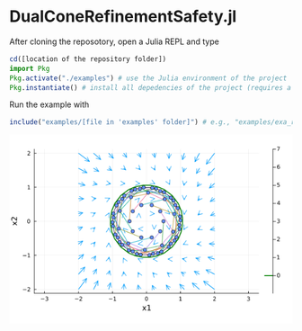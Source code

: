 # DualConeRefinementSafety.jl
After cloning the reposotory, open a Julia REPL and type
```julia
cd([location of the repository folder])
import Pkg
Pkg.activate("./examples") # use the Julia environment of the project `examples`
Pkg.instantiate() # install all depedencies of the project (requires a Mosek license)
```
Run the example with
```julia
include("examples/[file in 'examples' folder]") # e.g., "examples/exa_rotating.jl"
```
![GUI](https://github.com/guberger/DualConeRefinementSafety.jl/blob/main/illustration.png)